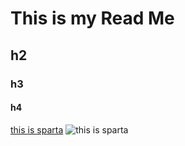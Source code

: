 # This is my Read Me
## h2
### h3
#### h4
[this is sparta](http://google.com/sparta.jpg)
![this is sparta](http://google.com/sparta.jpg)